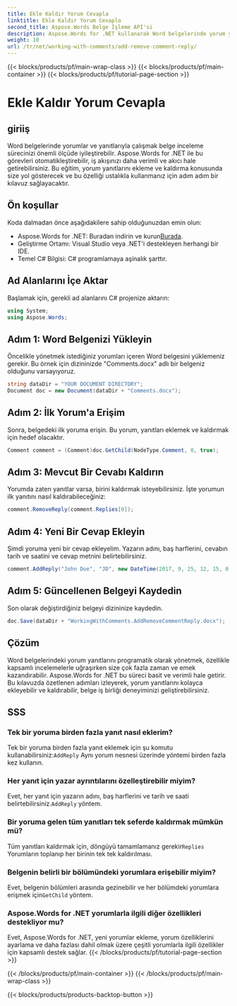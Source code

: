 ```yaml
---
title: Ekle Kaldır Yorum Cevapla
linktitle: Ekle Kaldır Yorum Cevapla
second_title: Aspose.Words Belge İşleme API'si
description: Aspose.Words for .NET kullanarak Word belgelerinde yorum yanıtlarının nasıl ekleneceğini ve kaldırılacağını öğrenin. Bu adım adım kılavuzla belge iş birliğinizi geliştirin.
weight: 10
url: /tr/net/working-with-comments/add-remove-comment-reply/
---
```


{{< blocks/products/pf/main-wrap-class >}}
{{< blocks/products/pf/main-container >}}
{{< blocks/products/pf/tutorial-page-section >}}

# Ekle Kaldır Yorum Cevapla

## giriiş

Word belgelerinde yorumlar ve yanıtlarıyla çalışmak belge inceleme sürecinizi önemli ölçüde iyileştirebilir. Aspose.Words for .NET ile bu görevleri otomatikleştirebilir, iş akışınızı daha verimli ve akıcı hale getirebilirsiniz. Bu eğitim, yorum yanıtlarını ekleme ve kaldırma konusunda size yol gösterecek ve bu özelliği ustalıkla kullanmanız için adım adım bir kılavuz sağlayacaktır.

## Ön koşullar

Koda dalmadan önce aşağıdakilere sahip olduğunuzdan emin olun:

-  Aspose.Words for .NET: Buradan indirin ve kurun[Burada](https://releases.aspose.com/words/net/).
- Geliştirme Ortamı: Visual Studio veya .NET'i destekleyen herhangi bir IDE.
- Temel C# Bilgisi: C# programlamaya aşinalık şarttır.

## Ad Alanlarını İçe Aktar

Başlamak için, gerekli ad alanlarını C# projenize aktarın:

```csharp
using System;
using Aspose.Words;
```

## Adım 1: Word Belgenizi Yükleyin

Öncelikle yönetmek istediğiniz yorumları içeren Word belgesini yüklemeniz gerekir. Bu örnek için dizininizde "Comments.docx" adlı bir belgeniz olduğunu varsayıyoruz.

```csharp
string dataDir = "YOUR DOCUMENT DIRECTORY";
Document doc = new Document(dataDir + "Comments.docx");
```

## Adım 2: İlk Yorum'a Erişim

Sonra, belgedeki ilk yoruma erişin. Bu yorum, yanıtları eklemek ve kaldırmak için hedef olacaktır.

```csharp
Comment comment = (Comment)doc.GetChild(NodeType.Comment, 0, true);
```

## Adım 3: Mevcut Bir Cevabı Kaldırın

Yorumda zaten yanıtlar varsa, birini kaldırmak isteyebilirsiniz. İşte yorumun ilk yanıtını nasıl kaldırabileceğiniz:

```csharp
comment.RemoveReply(comment.Replies[0]);
```

## Adım 4: Yeni Bir Cevap Ekleyin

Şimdi yoruma yeni bir cevap ekleyelim. Yazarın adını, baş harflerini, cevabın tarih ve saatini ve cevap metnini belirtebilirsiniz.

```csharp
comment.AddReply("John Doe", "JD", new DateTime(2017, 9, 25, 12, 15, 0), "New reply");
```

## Adım 5: Güncellenen Belgeyi Kaydedin

Son olarak değiştirdiğiniz belgeyi dizininize kaydedin.

```csharp
doc.Save(dataDir + "WorkingWithComments.AddRemoveCommentReply.docx");
```

## Çözüm

Word belgelerindeki yorum yanıtlarını programatik olarak yönetmek, özellikle kapsamlı incelemelerle uğraşırken size çok fazla zaman ve emek kazandırabilir. Aspose.Words for .NET bu süreci basit ve verimli hale getirir. Bu kılavuzda özetlenen adımları izleyerek, yorum yanıtlarını kolayca ekleyebilir ve kaldırabilir, belge iş birliği deneyiminizi geliştirebilirsiniz.

## SSS

### Tek bir yoruma birden fazla yanıt nasıl eklerim?

 Tek bir yoruma birden fazla yanıt eklemek için şu komutu kullanabilirsiniz:`AddReply` Aynı yorum nesnesi üzerinde yöntemi birden fazla kez kullanın.

### Her yanıt için yazar ayrıntılarını özelleştirebilir miyim?

 Evet, her yanıt için yazarın adını, baş harflerini ve tarih ve saati belirtebilirsiniz.`AddReply` yöntem.

### Bir yoruma gelen tüm yanıtları tek seferde kaldırmak mümkün mü?

Tüm yanıtları kaldırmak için, döngüyü tamamlamanız gerekir`Replies` Yorumların toplanıp her birinin tek tek kaldırılması.

### Belgenin belirli bir bölümündeki yorumlara erişebilir miyim?

 Evet, belgenin bölümleri arasında gezinebilir ve her bölümdeki yorumlara erişmek için`GetChild` yöntem.

### Aspose.Words for .NET yorumlarla ilgili diğer özellikleri destekliyor mu?

Evet, Aspose.Words for .NET, yeni yorumlar ekleme, yorum özelliklerini ayarlama ve daha fazlası dahil olmak üzere çeşitli yorumlarla ilgili özellikler için kapsamlı destek sağlar.
{{< /blocks/products/pf/tutorial-page-section >}}

{{< /blocks/products/pf/main-container >}}
{{< /blocks/products/pf/main-wrap-class >}}

{{< blocks/products/products-backtop-button >}}
